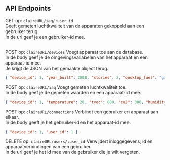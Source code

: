 ## API Endpoints

GET op: `claireURL/iaq/:user_id` <br>
Geeft gemeten luchtkwaliteit van de apparaten gekoppeld aan een gebruiker terug. <br>
In de url geef je een gebruiker-id mee. <br><br>

POST op: `claireURL/devices`
Voegt apparaat toe aan de database. <br>
In de body geef je de omgevingsvariabelen van het apparaat en een apparaat-id mee. <br>
Je krijgt de JSON van het gemaakte object terug.
```json
{ "device_id": 1, "year_built": 2008, "stories": 2, "cooktop_fuel": "gas", "oven_fuel": "electricity" }
```

POST op: `claireURL/iaq`
Voegt gemeten luchtkwaliteit toe. <br>
In de body geef je de gemeten waarden en een apparaat-id mee. <br>
```json
{ "device_id": 1, "temperature": 20, "tvoc": 800, "co2": 300, "humidity": 50 }
```

POST op: `claireURL/connections`
Verbindt een gebruiker en apparaat aan elkaar. <br>
In de body geeft je het gebruiker-id en het apparaat-id mee. <br>
```json
{ "device_id": 1, "user_id": 1 }
```

DELETE op: `claireURL/users/:user_id`
Verwijdert inloggegevens, id en apparaatverbindingen van een gebruiker. <br>
In de url geef je het id mee van de gebruiker die je wilt vergeten. <br><br>
